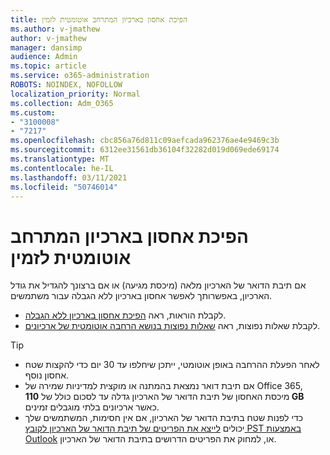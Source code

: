 ```yaml
---
title: הפיכת אחסון בארכיון המתרחב אוטומטית לזמין
ms.author: v-jmathew
author: v-jmathew
manager: dansimp
audience: Admin
ms.topic: article
ms.service: o365-administration
ROBOTS: NOINDEX, NOFOLLOW
localization_priority: Normal
ms.collection: Adm_O365
ms.custom:
- "3100008"
- "7217"
ms.openlocfilehash: cbc856a76d811c09aefcada962376ae4e9469c3b
ms.sourcegitcommit: 6312ee31561db36104f32282d019d069ede69174
ms.translationtype: MT
ms.contentlocale: he-IL
ms.lasthandoff: 03/11/2021
ms.locfileid: "50746014"
---
```

# <a name="enable-auto-expanding-archiving"></a>הפיכת אחסון בארכיון המתרחב אוטומטית לזמין

אם תיבת הדואר של הארכיון מלאה (מיכסת מגיעה) או אם ברצונך להגדיל את גודל הארכיון, באפשרותך לאפשר אחסון בארכיון ללא הגבלה עבור משתמשים.

- לקבלת הוראות, ראה [הפיכת אחסון בארכיון ללא הגבלה](https://docs.microsoft.com/office365/securitycompliance/enable-unlimited-archiving).
- לקבלת שאלות נפוצות, ראה [שאלות נפוצות בנושא הרחבה אוטומטית של ארכיונים](https://blogs.technet.microsoft.com/exchange/2018/04/09/office-365-auto-expanding-archives-faq/).

> [!TIP]
>
> - לאחר הפעלת ההרחבה באופן אוטומטי, ייתכן שיחלפו עד 30 יום כדי להקצות שטח אחסון נוסף.
> - אם תיבת דואר נמצאת בהמתנה או מוקצית למדיניות שמירה של Office 365, מיכסת האחסון של תיבת הדואר של הארכיון גדלה עד לסכום כולל של **110 GB** כאשר ארכיונים בלתי מוגבלים זמינים.
> - כדי לפנות שטח בתיבת הדואר של הארכיון, אם אין חסימות, המשתמשים שלך יכולים [לייצא את הפריטים של תיבת הדואר של הארכיון לקובץ PST באמצעות Outlook](https://support.office.com/article/Export-or-backup-email-contacts-and-calendar-to-an-Outlook-pst-file-14252b52-3075-4e9b-be4e-ff9ef1068f91) או, למחוק את הפריטים הדרושים בתיבת הדואר של הארכיון.
